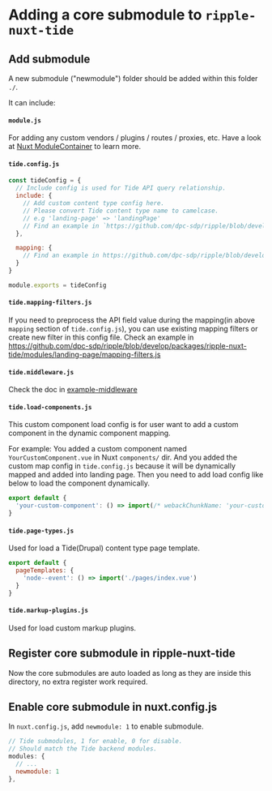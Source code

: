 # Adding a core submodule to `ripple-nuxt-tide`

## Add submodule

A new submodule ("newmodule") folder should be added within this folder `./`.

It can include:

#### `module.js`

For adding any custom vendors / plugins / routes / proxies, etc. Have a look at [Nuxt ModuleContainer](https://nuxtjs.org/api/internals-module-container) to learn more.

#### `tide.config.js`

```Javascript
const tideConfig = {
  // Include config is used for Tide API query relationship.
  include: {
    // Add custom content type config here.
    // Please convert Tide content type name to camelcase.
    // e.g 'landing-page' => 'landingPage'
    // Find an example in `https://github.com/dpc-sdp/ripple/blob/develop/packages/ripple-nuxt-tide/modules/event/tide.config.js`.
  },

  mapping: {
    // Find an example in https://github.com/dpc-sdp/ripple/blob/develop/packages/ripple-nuxt-tide/modules/event/tide.config.js
  }
}

module.exports = tideConfig
```

#### `tide.mapping-filters.js`

  If you need to preprocess the API field value during the mapping(in above `mapping` section of `tide.config.js`), you can use existing mapping filters or create new filter in this config file.
  Check an example in https://github.com/dpc-sdp/ripple/blob/develop/packages/ripple-nuxt-tide/modules/landing-page/mapping-filters.js

#### `tide.middleware.js`

  Check the doc in [example-middleware](https://github.com/dpc-sdp/ripple/tree/develop/examples/basic-examples/tide/modules/example-middleware/README.md)

#### `tide.load-components.js`

  This custom component load config is for user want to add a custom component in the dynamic component mapping.

  For example:
  You added a custom component named `YourCustomComponent.vue` in Nuxt `components/` dir.
  And you added the custom map config in `tide.config.js` because it will be dynamically mapped and added into landing page.
  Then you need to add load config like below to load the component dynamically.

  ```Javascript
  export default {
    'your-custom-component': () => import(/* webackChunkName: 'your-custom-component' */ '~/components/YourCustomComponent')
  }
  ```

#### `tide.page-types.js`

  Used for load a Tide(Drupal) content type page template.

  ```Javascript
  export default {
    pageTemplates: {
      'node--event': () => import('./pages/index.vue')
    }
  }
  ```

#### `tide.markup-plugins.js`

  Used for load custom markup plugins.

## Register core submodule in ripple-nuxt-tide

Now the core submodules are auto loaded as long as they are inside this directory, no extra register work required.

## Enable core submodule in nuxt.config.js

In `nuxt.config.js`, add `newmodule: 1` to enable submodule.

```js
// Tide submodules, 1 for enable, 0 for disable.
// Should match the Tide backend modules.
modules: {
  // ...
  newmodule: 1
},
```
